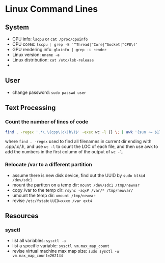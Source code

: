 

# Linux Command Lines

## System

  * CPU info: `lscpu` or `cat /proc/cpuinfo`
  * CPU cores: `lscpu | grep -E '^Thread|^Core|^Socket|^CPU\('`
  * GPU rendering info: `glxinfo | grep -i render`
  * Linux version: `uname -a`
  * Linux distribution: `cat /etc/lsb-release`
  * 
  
## User

  * change password: `sudo passwd user`

## Text Processing

### Count the number of lines of code
```bash
find . -regex '.*\.\(cpp\|c\|h\)$' -exec wc -l {} \; | awk '{sum += $1}END{print sum}'
```
where `find . -regex` used to find all filenames in current dir ending with .cpp/.c/.h, and use `wc -l` to count the LOC of each file, and then use awk to add the numbers in the first column of the output of `wc -l`.


### Relocate /var to a different partition

  * assume there is new disk device, find out the UUID by `sudo blkid /dev/sdc1`
  * mount the partiton on a temp dir: `mount /dev/sdc1 /tmp/newvar`
  * copy /var to the temp dir: `rsync -aqxP /var/* /tmp/newvar/`
  * umount the temp dir: `umount /tmp/newvar`
  * revise `/etc/fstab`: `UUID=xxxx /var ext4 `
  
## Resources

### sysctl

  * list all variables: `sysctl -a`
  * list a specific variable: `sysctl vm.max_map_count`
  * revise virtual machine max map size: `sudo sysctl -w vm.max_map_count=262144`
  
